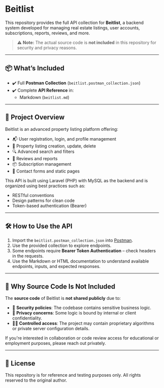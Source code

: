 # Beitlist

This repository provides the full API collection for **Beitlist**, a backend system developed for managing real estate listings, user accounts, subscriptions, reports, reviews, and more.

> ⚠️ **Note:** The actual source code is **not included** in this repository for security and privacy reasons.

---

## 📦 What’s Included

- ✔️ Full **Postman Collection** (`beitlist.postman_collection.json`)
- ✔️ Complete **API Reference** in:
  - Markdown (`beitlist.md`)
---

## 🧾 Project Overview

Beitlist is an advanced property listing platform offering:

- 📬 User registration, login, and profile management
- 🏡 Property listing creation, update, delete
- 🔍 Advanced search and filters
- 💬 Reviews and reports
- 📦 Subscription management
- 📨 Contact forms and static pages

This API is built using Laravel (PHP) with MySQL as the backend and is organized using best practices such as:
- RESTful conventions
- Design patterns for clean code
- Token-based authentication (Bearer)

---

## 🛠 How to Use the API

1. Import the `beitlist.postman_collection.json` into [Postman](https://www.postman.com/).
2. Use the provided collection to explore endpoints.
3. Some endpoints require **Bearer Token Authentication** – check headers in the requests.
4. Use the Markdown or HTML documentation to understand available endpoints, inputs, and expected responses.

---

## 🚫 Why Source Code Is Not Included

The **source code** of Beitlist is **not shared publicly** due to:
- 🔐 **Security policies**: The codebase contains sensitive business logic.
- 📄 **Privacy concerns**: Some logic is bound by internal or client confidentiality.
- 🕵️‍♂️ **Controlled access**: The project may contain proprietary algorithms or private server configuration details.

If you're interested in collaboration or code review access for educational or employment purposes, please reach out privately.

---

## 📄 License

This repository is for reference and testing purposes only. All rights reserved to the original author.

